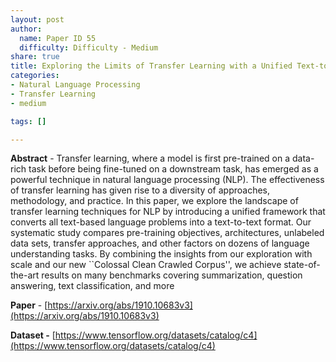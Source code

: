 ```yaml
---
layout: post
author:
  name: Paper ID 55
  difficulty: Difficulty - Medium
share: true
title: Exploring the Limits of Transfer Learning with a Unified Text-to-Text Transformer
categories:
- Natural Language Processing
- Transfer Learning
- medium

tags: []

---
```

**Abstract** - Transfer learning, where a model is first pre-trained on a data-rich task before being fine-tuned on a downstream task, has emerged as a powerful technique in natural language processing (NLP). The effectiveness of transfer learning has given rise to a diversity of approaches, methodology, and practice. In this paper, we explore the landscape of transfer learning techniques for NLP by introducing a unified framework that converts all text-based language problems into a text-to-text format. Our systematic study compares pre-training objectives, architectures, unlabeled data sets, transfer approaches, and other factors on dozens of language understanding tasks. By combining the insights from our exploration with scale and our new ``Colossal Clean Crawled Corpus'', we achieve state-of-the-art results on many benchmarks covering summarization, question answering, text classification, and more

**Paper** - [https://arxiv.org/abs/1910.10683v3](https://arxiv.org/abs/1910.10683v3)

**Dataset -** [https://www.tensorflow.org/datasets/catalog/c4](https://www.tensorflow.org/datasets/catalog/c4)
    